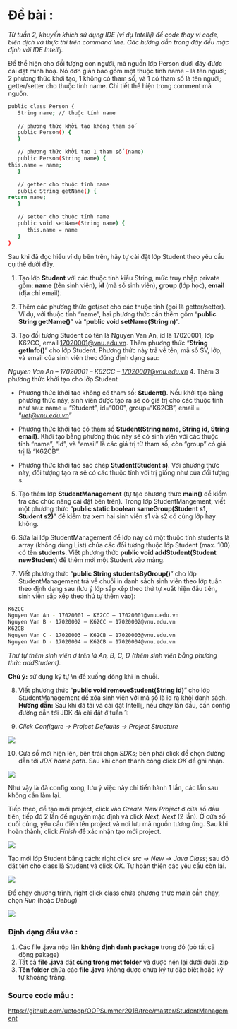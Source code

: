 # Đề bài :
<i>Từ tuần 2, khuyến khích sử dụng IDE (ví dụ Intellij) để code thay vì code, biên dịch và thực thi trên command line. Các hướng dẫn trong đây đều mặc định với IDE Intellij.</i>

Để thể hiện cho đối tượng con người, mã nguồn lớp Person dưới đây được cài đặt minh hoạ. Nó đơn giản bao gồm một thuộc tính name – là tên người; 2 phương thức khởi tạo, 1 không có tham số, và 1 có tham số là tên người; getter/setter cho thuộc tính name. Chi tiết thể hiện trong comment mã nguồn.
```sh
public class Person {
   String name; // thuộc tính name
   
   // phương thức khởi tạo không tham số
   public Person() {
   }

   // phương thức khởi tạo 1 tham số (name)
   public Person(String name) {
this.name = name;
   }

   // getter cho thuộc tính name
   public String getName() {
return name;
   }

   // setter cho thuộc tính name
   public void setName(String name) {
      this.name = name
   }
}
```
Sau khi đã đọc hiểu ví dụ bên trên, hãy tự cài đặt lớp Student theo yêu cầu cụ thể dưới đây.

1. Tạo lớp <strong>Student</strong> với các thuộc tính kiểu String, mức truy nhập private gồm: <strong>name</strong> (tên sinh viên), <strong>id</strong> (mã số sinh viên), <strong>group</strong> (lớp học), <strong>email</strong> (địa chỉ email).

2. Thêm các phương thức get/set cho các thuộc tính (gọi là getter/setter). Ví dụ, với thuộc tính “name”, hai phương thức cần thêm gồm “<strong>public String getName()</strong>” và “<strong>public void setName(String n)</strong>”.

3. Tạo đối tượng Student có tên là Nguyen Van An, id là 17020001, lớp K62CC, email 17020001@vnu.edu.vn.
Thêm phương thức “<strong>String getInfo()</strong>” cho lớp Student. Phương thức này trả về tên, mã số SV, lớp, và email của sinh viên theo đúng định dạng sau:

<i>Nguyen Van An – 17020001 – K62CC – 17020001@vnu.edu.vn</i>
4. Thêm 3 phương thức khởi tạo cho lớp Student

- Phương thức khởi tạo không có tham số: <strong>Student()</strong>. Nếu khởi tạo bằng phương thức này, sinh viên được tạo ra sẽ có giá trị cho các thuộc tính như sau: name = “Student”, id=“000”, group=“K62CB”, email = “<i>uet@vnu.edu.vn</i>”

- Phương thức khởi tạo có tham số <strong>Student(String name, String id, String email)</strong>. Khởi tạo bằng phương thức này sẽ có sinh viên với các thuộc tính “name”, “id”, và “email” là các giá trị từ tham số, còn “group” có giá trị là “K62CB”.

- Phương thức khởi tạo sao chép <strong>Student(Student s)</strong>. Với phương thức này, đối tượng tạo ra sẽ có các thuộc tính với trị giống như của đối tượng s.

5. Tạo thêm lớp <strong>StudentManagement</strong> (tự tạo phương thức <strong>main()</strong> để kiểm tra các chức năng cài đặt bên trên). Trong lớp StudentMangement, viết một phương thức “<strong>public static boolean sameGroup(Student s1, Student s2)</strong>” để kiểm tra xem hai sinh viên s1 và s2 có cùng lớp hay không.

6. Sửa lại lớp StudentManagement để lớp này có một thuộc tính students là array (không dùng List) chứa các đối tượng thuộc lớp Student (max. 100) có tên <strong>students</strong>. Viết phương thức <strong>public void addStudent(Student newStudent)</strong> để thêm mới một Student vào mảng.

7. Viết phương thức “<strong>public String studentsByGroup()</strong>” cho lớp StudentManagement trả về chuỗi in danh sách sinh viên theo lớp tuân theo định dạng sau (lưu ý lớp sắp xếp theo thứ tự xuất hiện đầu tiên, sinh viên sắp xếp theo thứ tự thêm vào):
```sh
K62CC
Nguyen Van An - 17020001 – K62CC – 17020001@vnu.edu.vn
Nguyen Van B - 17020002 – K62CC – 17020002@vnu.edu.vn
K62CB
Nguyen Van C - 17020003 – K62CB – 17020003@vnu.edu.vn
Nguyen Van D - 17020004 – K62CB – 17020004@vnu.edu.vn
```
<i>Thứ tự thêm sinh viên ở trên là An, B, C, D (thêm sinh viên bằng phương thức addStudent).</i>

<strong>Chú ý:</strong> sử dụng ký tự \n để xuống dòng khi in chuỗi.

8. Viết phương thức “<strong>public void removeStudent(String id)</strong>” cho lớp StudentManagement để xóa sinh viên với mã số là id ra khỏi danh sách.
<strong>Hướng dẫn:</strong> Sau khi đã tải và cài đặt Intellij, nếu chạy lần đầu, cần config đường dẫn tới JDK đã cài đặt ở tuần 1:

9. <i>Click Configure -> Project Defaults -> Project Structure</i>

<img src='https://raw.githubusercontent.com/uetoop/OOPSummer2018/master/static/anh1.png'>

10. Cửa sổ mới hiện lên, bên trái chọn <i>SDKs</i>; bên phải click để chọn đường dẫn tới <i>JDK home path</i>. Sau khi chọn thành công click <i>OK</i> để ghi nhận.

<img src='https://raw.githubusercontent.com/uetoop/OOPSummer2018/master/static/anh2.png'>

Như vậy là đã config xong, lưu ý việc này chỉ tiến hành 1 lần, các lần sau không cần làm lại.

Tiếp theo, để tạo mới project, click vào <i>Create New Project</i> ở cửa sổ đầu tiên, tiếp đó 2 lần để nguyên mặc định và click <i>Next, Next</i> (2 lần). Ở cửa sổ cuối cùng, yêu cầu điền tên project và nơi lưu mã nguồn tương ứng. Sau khi hoàn thành, click <i>Finish</i> để xác nhận tạo mới project.

<img src='https://raw.githubusercontent.com/uetoop/OOPSummer2018/master/static/anh3.png'>

Tạo mới lớp Student bằng cách: right click <i>src -> New -> Java Class</i>; sau đó đặt tên cho class là Student và click <i>OK</i>. Tự hoàn thiện các yêu cầu còn lại.

<img src='https://raw.githubusercontent.com/uetoop/OOPSummer2018/master/static/anh4.png'>

Để chạy chương trình, right click class chứa phương thức <i>main</i> cần chạy, chọn <i>Run</i> (hoặc <i>Debug</i>)

<img src='https://raw.githubusercontent.com/uetoop/OOPSummer2018/master/static/anh5.png'>


### Định dạng đầu vào :

1. Các file .java nộp lên <strong>không định danh package</strong> trong đó (bỏ tất cả dòng pakage)
2. Tất cả <strong>file .java</strong> đặt <strong>cùng trong một folder</strong> và được nén lại dưới đuôi .zip
3. <strong>Tên folder</strong> chứa các <strong>file .java</strong> không được chứa ký tự đặc biệt hoặc ký tự khoảng trắng.
### Source code mẫu :
https://github.com/uetoop/OOPSummer2018/tree/master/StudentManagement
